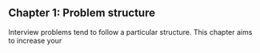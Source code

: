 ## Chapter 1: Problem structure

Interview problems tend to follow a particular structure. This chapter aims to increase your 